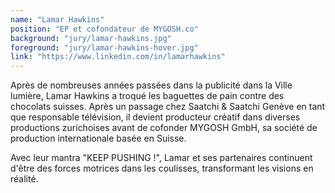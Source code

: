 ```yaml
---
name: "Lamar Hawkins"
position: "EP et cofondateur de MYGOSH.co"
background: "jury/lamar-hawkins.jpg"
foreground: "jury/lamar-hawkins-hover.jpg"
link: "https://www.linkedin.com/in/lamarhawkins"
---
```

Après de nombreuses années passées dans la publicité dans la Ville lumière, Lamar Hawkins a troqué les baguettes de pain contre des chocolats suisses. Après un passage chez Saatchi & Saatchi Genève en tant que responsable télévision, il devient producteur créatif dans diverses productions zurichoises avant de cofonder MYGOSH GmbH, sa société de production internationale basée en Suisse. 

Avec leur mantra "KEEP PUSHING !", Lamar et ses partenaires continuent d'être des forces motrices dans les coulisses, transformant les visions en réalité.
